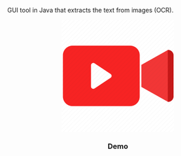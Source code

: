 GUI tool in Java that extracts the text from images (OCR).

<p align="center">
    <a href=https://www.youtube.com/watch?v=29GRbcnm3e4>
        <img align="center" alt="video icon" width="256px" src="https://github.com/charis/resources/blob/main/images/profile/video.png"/>
    </a>
    <br>
    <h3 align="center">Demo</h3>
</p>
